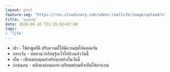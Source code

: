 ```yaml
---
layout: post
feature-img: "https://res.cloudinary.com/sdees-reallife/image/upload/v1555658919/sample_feature_img.png"
title: 'ตลอดวัน'
date: 2020-09-16 T22:26:02+07:00
tags:
- 'life'
---
```

- เช้า - ใช้คำพูดที่ดี ปรับความถี่ให้มีความสุขไปตลอดวัน
- กลางวัน - ทบทวนว่าเรียนรู้อะไรไปบ้างแล้ววันนี้
- เย็น - เขียนขอบคุณสำหรับทุกอย่างในวันนี้
- ก่อนนอน - หลับตาผ่อนคลาย เตรียมพร้อมที่จะฝันให้สวยงาม

<i class="fa fa-child" style="color:plum"></i>
